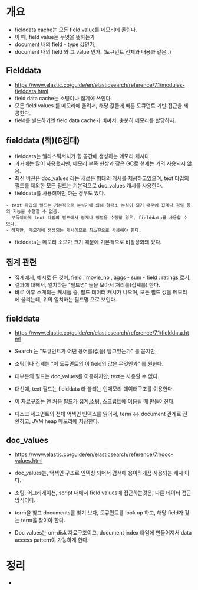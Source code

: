 # 개요
* fielddata cache는 모든 field value를 메모리에 올린다.
* 이 때, field value는 무엇을 뜻하는가
* document 내의 field - type 값인가,
* document 내의 field 와 그 value 인가. (도큐먼트 전체와 내용과 같은..)

## Fielddata
* https://www.elastic.co/guide/en/elasticsearch/reference/7.1/modules-fielddata.html
* field data cache는 소팅이나 집계에 쓰인다.
* 모든 field values 를 메모리에 올려서, 해당 값들에 빠른 도큐먼트 기반 접근을 제공한다.
* field를 빌드하기엔 field data cache가 비싸서, 충분히 메모리를 할당하자.

## fielddata (책)(6점대)
* fielddata는 엘라스틱서치가 힙 공간에 생성하는 메모리 캐시다.
* 과거에는 많이 사용했지만, 메모리 부족 현상과 잦은 GC로 현재는 거의 사용되지 않음.
* 최신 버젼은 doc_values 라는 새로운 형태의 캐시를 제공하고있으며, text 타입의 필드를 제외한 모든 필드는 기본적으로 doc_values 캐시를 사용한다.
* fielddata를 사용해야만 하는 경우도 있다.
```TEXT
- text 타입의 필드는 기본적으로 분석기에 의해 형태소 분석이 되기 때문에 집계나 정렬 등의 기능을 수행할 수 없음.
- 부득이하게 text 타입의 필드에서 집게나 정렬을 수행할 경우, fielddata를 사용할 수 있다.
- 하지만, 메모리에 생성되는 캐시이므로 최소한으로 사용해야 한다.
```
* fielddata는 메모리 소모가 크기 때문에 기본적으로 비활성화돼 있다.

## 집계 관련
* 집계에서, 예시로 든 것이, field : movie_no , aggs - sum - field : ratings 로서,
* 결과에 대해서, 일치하는 "필드명" 들을 모아서 처리를(집계를) 한다.
* 바로 이후 소개되는 캐시들 중, 필드 데이터 캐시가 나오며, 모든 필드 값을 메모리에 올리는데, 위의 일치하는 필드명 으로 보인다.


## fielddata
* https://www.elastic.co/guide/en/elasticsearch/reference/7.1/fielddata.html
* Search 는 "도큐먼트가 어떤 용어를(값을) 담고있는가" 를 묻지만,
* 소팅이나 집계는 "이 도큐먼트의 이 field의 값은 무엇인가" 를 원한다.

* 대부분의 필드는 doc_values를 이용하지만, text는 사용할 수 없다.
* 대신에, text 필드는 fielddata 라 불리는 인메모리 데이터구조를 이용한다.
* 이 자료구조는 맨 처음 필드가 집계,소팅, 스크립트에 이용될 때 만들어진다.
* 디스크 세그먼트의 전체 역색인 인덱스를 읽어서, term <-> document 관계로 전환하고, JVM heap 메모리에 저장한다.


## doc_values
* https://www.elastic.co/guide/en/elasticsearch/reference/7.1/doc-values.html
* doc_values는, 역색인 구조로 인덱싱 되어서 검색에 용이하게끔 사용되는 캐시 이다.
* 소팅, 어그리게이션, script 내에서 field values에 접근하는것은, 다른 데이터 접근 방식이다.
* term을 찾고 documents를 찾기 보다, 도큐먼트를 look up 하고, 해당 field가 갖는 term을 찾아야 한다.

* Doc values는 on-disk 자료구조이고, document index 타임에 만들어져서 data access pattern이 가능하게 한다.



# 정리
* 
